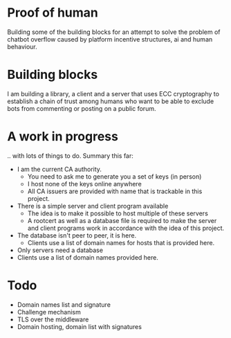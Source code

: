 # Proof of human

Building some of the building blocks for an attempt to solve the problem of chatbot overflow
caused by platform incentive structures, ai and human behaviour.

# Building blocks

I am building a library, a client and a server that uses ECC cryptography to establish a 
chain of trust among humans who want to be able to exclude bots from commenting
or posting on a public forum.

# A work in progress

.. with lots of things to do.
Summary this far:

* I am the current CA authority.
  * You need to ask me to generate you a set of keys (in person)
  * I host none of the keys online anywhere
  * All CA issuers are provided with name that is trackable in this project.
* There is a simple server and client program available
  * The idea is to make it possible to host multiple of these servers
  * A rootcert as well as a database file is required to make the server and client programs work in accordance with the idea of this project.
* The database isn't peer to peer, it is here.
  * Clients use a list of domain names for hosts that is provided here.
* Only servers need a database
* Clients use a list of domain names provided here. 

# Todo

* Domain names list and signature
* Challenge mechanism
* TLS over the middleware
* Domain hosting, domain list with signatures



